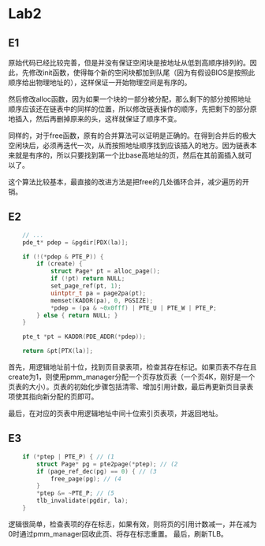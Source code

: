 # Lab2

## E1

原始代码已经比较完善，但是并没有保证空闲块是按地址从低到高顺序排列的。因此，先修改init函数，使得每个新的空闲块都加到队尾（因为有假设BIOS是按照此顺序给出物理地址的），这样保证一开始物理空间是有序的。

然后修改alloc函数，因为如果一个块的一部分被分配，那么剩下的部分按照地址顺序应该还在链表中的同样的位置，所以修改链表操作的顺序，先把剩下的部分原地插入，然后再删掉原来的头，这样就保证了顺序不变。

同样的，对于free函数，原有的合并算法可以证明是正确的。在得到合并后的极大空闲块后，必须再迭代一次，从而按照地址顺序找到应该插入的地方。因为链表本来就是有序的，所以只要找到第一个比base高地址的页，然后在其前面插入就可以了。

这个算法比较基本，最直接的改进方法是把free的几处循环合并，减少遍历的开销。

## E2

```c
    // ... 
    pde_t* pdep = &pgdir[PDX(la)];

    if (!(*pdep & PTE_P)) {
        if (create) {
            struct Page* pt = alloc_page();
            if (!pt) return NULL;
            set_page_ref(pt, 1);
            uintptr_t pa = page2pa(pt);
            memset(KADDR(pa), 0, PGSIZE);
            *pdep = (pa & ~0x0fff) | PTE_U | PTE_W | PTE_P;
        } else { return NULL; }
    }

    pte_t *pt = KADDR(PDE_ADDR(*pdep));

    return &pt[PTX(la)];
```

首先，用逻辑地址前十位，找到页目录表项，检查其存在标记。如果页表不存在且create为1，则使用pmm_manager分配一个页存放页表（一个页4K，刚好是一个页表的大小）。页表的初始化步骤包括清零、增加引用计数，最后再更新页目录表项使其指向新分配的页即可。

最后，在对应的页表中用逻辑地址中间十位索引页表项，并返回地址。

## E3

```c
    if (*ptep | PTE_P) { // (1
        struct Page* pg = pte2page(*ptep); // (2
        if (page_ref_dec(pg) == 0) { // (3
            free_page(pg); // (4
        }
        *ptep &= ~PTE_P; // (5
        tlb_invalidate(pgdir, la);
    }
```

逻辑很简单，检查表项的存在标志，如果有效，则将页的引用计数减一，并在减为0时通过pmm_manager回收此页、将存在标志重置。 最后，刷新TLB。